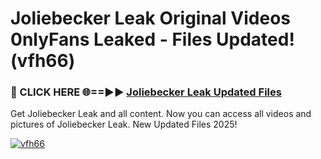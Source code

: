 # Joliebecker Leak Original Videos 0nlyFans Leaked - Files Updated! (vfh66)

<h3>🔴 CLICK HERE 🌐==►► <a href="https://tinyurl.com/4seja8ks" rel="nofollow">Joliebecker Leak Updated Files</a></h3>

Get Joliebecker Leak and all content. Now you can access all videos and pictures of Joliebecker Leak. New Updated Files 2025!

[![vfh66](https://i.imgur.com/EWjZXRe.gif)](https://tinyurl.com/4seja8ks)
